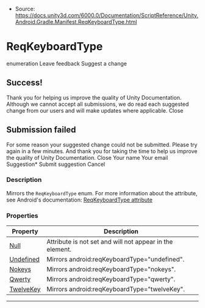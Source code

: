 * Source: https://docs.unity3d.com/6000.0/Documentation/ScriptReference/Unity.Android.Gradle.Manifest.ReqKeyboardType.html

# ReqKeyboardType
enumeration
Leave feedback
Suggest a change
## Success!
Thank you for helping us improve the quality of Unity Documentation. Although we cannot accept all submissions, we do read each suggested change from our users and will make updates where applicable.
Close
## Submission failed
For some reason your suggested change could not be submitted. Please <a>try again</a> in a few minutes. And thank you for taking the time to help us improve the quality of Unity Documentation.
Close
Your name Your email Suggestion* Submit suggestion
Cancel
### Description
Mirrors the ` ReqKeyboardType ` enum.
For more information about the attribute, see Android's documentation: [ReqKeyboardType attribute](https://developer.android.com/guide/topics/manifest/uses-configuration-element#kbd)
### Properties
Property | Description  
---|---  
[Null](https://docs.unity3d.com/6000.0/Documentation/ScriptReference/Unity.Android.Gradle.Manifest.ReqKeyboardType.Null.html) | Attribute is not set and will not appear in the element.  
[Undefined](https://docs.unity3d.com/6000.0/Documentation/ScriptReference/Unity.Android.Gradle.Manifest.ReqKeyboardType.Undefined.html) | Mirrors android:reqKeyboardType="undefined".  
[Nokeys](https://docs.unity3d.com/6000.0/Documentation/ScriptReference/Unity.Android.Gradle.Manifest.ReqKeyboardType.Nokeys.html) | Mirrors android:reqKeyboardType="nokeys".  
[Qwerty](https://docs.unity3d.com/6000.0/Documentation/ScriptReference/Unity.Android.Gradle.Manifest.ReqKeyboardType.Qwerty.html) | Mirrors android:reqKeyboardType="qwerty".  
[TwelveKey](https://docs.unity3d.com/6000.0/Documentation/ScriptReference/Unity.Android.Gradle.Manifest.ReqKeyboardType.TwelveKey.html) | Mirrors android:reqKeyboardType="twelveKey".  
* * *
